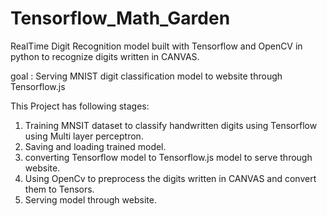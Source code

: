 # Tensorflow_Math_Garden

RealTime Digit Recognition model built with Tensorflow and OpenCV in python to recognize digits written in CANVAS.

goal : Serving MNIST digit classification model to website through Tensorflow.js

This Project has following stages:

1. Training MNSIT dataset to classify handwritten digits using Tensorflow using Multi layer perceptron.
2. Saving and loading trained model.
3. converting Tensorflow model to Tensorflow.js model to serve through website.
5. Using OpenCv to preprocess the digits written in CANVAS and convert them to Tensors.
6. Serving model through website.



